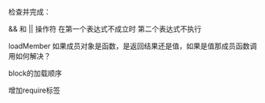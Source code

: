 

检查并完成：

&& 和 || 操作符 在第一个表达式不成立时 第二个表达式不执行



loadMember 如果成员对象是函数，是返回结果还是值，如果是值那成员函数调用如何解决？


block的加载顺序

增加require标签